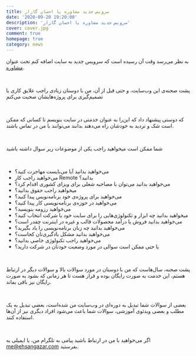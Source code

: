 ```yaml
---
title: سرویس جدید مشاوره با احسان گازار
date: '2020-09-20 19:20:00'
description: 'سرویس جدید مشاوره با احسان گازار'
cover: cover.jpg
comment: true
homepage: true
category: news
---
```


به نظر می‌رسد وقت آن رسیده است که سرویس جدید به سایت اضافه کنم تحت عنوان [مشاوره](/consult).

<br />

پشت صحنه‌ی این وب‌سایت، و حتی قبل از آن، من با دوستان زیادی راجب علایق کاری یا تصمیم‌گیری برای پروژه‌هایشان صحبت می‌کنم

<br />

که دوستی پیشنهاد داد که این‌را به عنوان خدمتی در سایت بنویسم تا کسانی که ممکن است شک و تردید به خودشان راه می‌دهند بدانند می‌توانند با من در تماس باشند.

<br />

شما ممکن است میخواهید راجب یکی از موضوعات زیر سوال داشته باشید

<br />

- می‌خواهید بدانید آیا می‌بایست مهاجرت کنید؟
- می‌خواهید راجب کار Remote بدانید؟
- می‌خواهید بدانید می‌توان با مصاحبه شغلی برای ویزای کشوری اقدام کرد؟
- میخواهید راجب حقوق بدانید؟
- می‌خواهید برای پروژه‌ی خود برنامه‌نویس پیدا کنید؟
- می‌خواهید در حوزه‌ی برنامه‌نویسی کار پیدا کنید؟
- می‌خواهید رزومه بنویسید؟
- میخواهید بدانید چه ابزار و تکنولوژی‌هایی را برای سایت خود یا شرکت انتخاب کنید؟
- می‌خواهید بدانید فروش یا درآمد محصولات قالب و غیره در اینترنت چقدر است؟
- می‌خواهید بدانید چه زبان برنامه‌نویسی را یاد بگیرید؟
- می‌خواهید بدانید مشکل یادگیری‌تان کجاست؟
- می‌خواهید راجب تکنولوژی خاصی بدانید؟
- یا حتی ممکن است سوالی در مورد وضعیت خودتان در شرکت دارید؟

<br />

پشت صحنه، سال‌هاست که من با دوستان در مورد سوالات بالا و سوالات دیگر در ارتباط هستم، این خدمت به صورت رایگان بوده و قرار هست تا هر زمانی که بشود به صورت رایگان نیز باقی بماند.

<br />

بعضی از سوالات شما تبدیل به دوره‌ای در وب‌سایت من شده‌است، بعضی تبدیل به یک مطلب و بعضی ویدئوی آموزشی، سوالات شما باعث می‌شود افراد دیگری نیز از آن‌ها استفاده کنند.

<br />

اگر می‌خواهید با من در ارتباط باشید پیامی به تلگرام من، یا ایمیلی به me@ehsangazar.com بفرستید.
